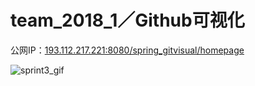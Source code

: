 # team_2018_1／Github可视化

公网IP：[193.112.217.221:8080/spring_gitvisual/homepage](http://193.112.217.221:8080/spring_gitvisual/homepage)  

![sprint3_gif](https://github.com/software-case-course/team_2018_1/blob/master/web_screenshot/sprint3-2018.06.24/GitHub%20Visualization.gif)

